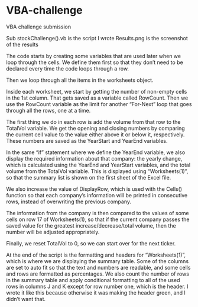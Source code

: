 # VBA-challenge

VBA challenge submission

Sub stockChallenge().vb is the script I wrote 
Results.png is the screenshot of the results




The code starts by creating some variables that are used later when we loop through the cells. We define them first so that they don’t need to be declared every time the code loops through a row. 

Then we loop through all the items in the worksheets object. 

Inside each worksheet, we start by getting the number of non-empty cells in the 1st column. That gets saved as a variable called RowCount. Then we use the RowCount variable as the limit for another “For-Next” loop that goes through all the rows, one at a time. 

The first thing we do in each row is add the volume from that row to the TotalVol variable. We get the opening and closing numbers by comparing the current cell value to the value either above it or below it, respectively. These numbers are saved as the YearStart and YearEnd variables. 

In the same “if” statement where we define the YearEnd variable, we also display the required information about that company: the yearly change, which is calculated using the YearEnd and YearStart variables, and the total volume from the TotalVol variable. This is displayed using “Worksheets(1)”, so that the summary list is shown on the first sheet of the Excel file. 

We also increase the value of DisplayRow, which is used with the Cells() function so that each company’s information will be printed in consecutive rows, instead of overwriting the previous company. 

The information from the company is then compared to the values of some cells on row 17 of Worksheets(1), so that if the current company passes the saved value for the greatest increase/decrease/total volume, then the number will be adjusted appropriately. 

Finally, we reset TotalVol to 0, so we can start over for the next ticker. 

At the end of the script is the formatting and headers for “Worksheets(1)”, which is where we are displaying the summary table. Some of the columns are set to auto fit so that the text and numbers are readable, and some cells and rows are formatted as percentages. 
We also count the number of rows in the summary table and apply conditional formatting to all of the used rows in columns J and K except for row number one, which is the header. I wrote it like this because otherwise it was making the header green, and I didn’t want that. 
